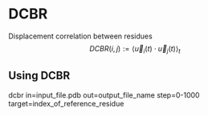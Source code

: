 # DCBR
Displacement correlation between residues
$$
      DCBR(i,j) := \langle \vec{u}_i(t)\cdot \vec{u}_j(t)\rangle_t
$$
## Using DCBR
dcbr in=input_file.pdb out=output_file_name step=0-1000 target=index_of_reference_residue
